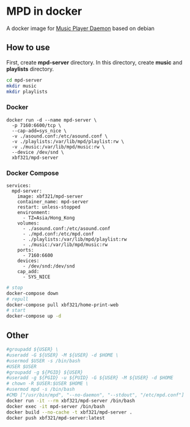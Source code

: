 # MPD in docker

A docker image for [Music Player Daemon](https://www.musicpd.org/) based on debian

## How to use

First, create **mpd-server** directory. In this directory, create **music** and **playlists** directory.

```sh
cd mpd-server
mkdir music
mkdir playlists
```

### Docker

```
docker run -d --name mpd-server \
  -p 7160:6600/tcp \
  --cap-add=sys_nice \
  -v ./asound.conf:/etc/asound.conf \
  -v ./playlists:/var/lib/mpd/playlist:rw \
  -v ./music:/var/lib/mpd/music:rw \
  --device /dev/snd \
  xbf321/mpd-server
```

### Docker Compose

```
services:
  mpd-server:
    image: xbf321/mpd-server
    container_name: mpd-server
    restart: unless-stopped
    environment:
      - TZ=Asia/Hong_Kong
    volumes:
      - ./asound.conf:/etc/asound.conf
      - ./mpd.conf:/etc/mpd.conf
      - ./playlists:/var/lib/mpd/playlist:rw
      - ./music:/var/lib/mpd/music:rw
    ports:
      - 7160:6600
    devices:
      - /dev/snd:/dev/snd
    cap_add:
      - SYS_NICE
```

```sh
# stop
docker-compose down
# repull
docker-compose pull xbf321/home-print-web
# start
docker-compose up -d
```

## Other
```sh
#groupadd ${USER} \
#useradd -G ${USER} -M ${USER} -d $HOME \
#usermod $USER -s /bin/bash
#USER $USER
#groupadd -g ${PGID} ${USER}
#useradd -g ${PGID} -u ${PUID} -G ${USER} -M ${USER} -d $HOME
# chown -R $USER:$USER $HOME \
#usermod mpd -s /bin/bash
#CMD ["/usr/bin/mpd", "--no-daemon", "--stdout", "/etc/mpd.conf"]
docker run -it --rm xbf321/mpd-server /bin/bash
docker exec -it mpd-server /bin/bash
docker build --no-cache -t xbf321/mpd-server .
docker push xbf321/mpd-server:latest
```